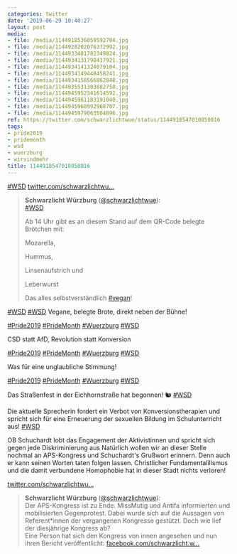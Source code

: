 ```yaml
---
categories: twitter
date: '2019-06-29 10:40:27'
layout: post
media:
- file: /media/1144918536059592704.jpg
- file: /media/1144928202076372992.jpg
- file: /media/1144933481782349824.jpg
- file: /media/1144934131790417921.jpg
- file: /media/1144934141324079104.jpg
- file: /media/1144934149448458241.jpg
- file: /media/1144934158566862848.jpg
- file: /media/1144935531303882758.jpg
- file: /media/1144945952341614592.jpg
- file: /media/1144945961183191040.jpg
- file: /media/1144945968992968707.jpg
- file: /media/1144945979063504896.jpg
ref: https://twitter.com/schwarzlichtwue/status/1144918547010850816
tags:
- pride2019
- pridemonth
- wsd
- wuerzburg
- wirsindmehr
title: 1144918547010850816
---
```

[#WSD](/t/wsd) [twitter.com/schwarzlichtwu…](https://twitter.com/schwarzlichtwue/status/1144902896905048064) 
> <b>Schwarzlicht Würzburg</b> ([@schwarzlichtwue](https://twitter.com/schwarzlichtwue)):  
>[#WSD](/t/wsd)  
>  
>Ab 14 Uhr gibt es an diesem Stand auf dem QR-Code belegte Brötchen mit:  
>  
>Mozarella,  
>  
>Hummus,  
>  
>Linsenaufstrich und  
>  
>Leberwurst  
>  
>  
>  
>Das alles selbstverständlich [#vegan](/t/vegan)!   


[#WSD](/t/wsd) 
[#WSD](/t/wsd) Vegane, belegte Brote, direkt neben der Bühne!

[#Pride2019](/t/pride2019) [#PrideMonth](/t/pridemonth) [#Wuerzburg](/t/wuerzburg) 
[#WSD](/t/wsd)

CSD statt AfD, Revolution statt Konversion

[#Pride2019](/t/pride2019) [#PrideMonth](/t/pridemonth) [#Wuerzburg](/t/wuerzburg) 
[#WSD](/t/wsd)

Was für eine unglaubliche Stimmung!

[#Pride2019](/t/pride2019) [#PrideMonth](/t/pridemonth) [#Wuerzburg](/t/wuerzburg) 
[#WSD](/t/wsd)

Das Straßenfest in der Eichhornstraße hat begonnen! 🐿️
[#WSD](/t/wsd)

Die aktuelle Sprecherin fordert ein Verbot von Konversionstherapien und spricht sich für eine Erneuerung der sexuellen Bildung im Schulunterricht aus!
[#WSD](/t/wsd)

OB Schuchardt lobt das Engagement der Aktivistinnen und spricht sich gegen jede Diskriminierung aus
Natürlich wollen wir an dieser Stelle nochmal an APS-Kongress und Schuchardt's Grußwort erinnern. Denn auch er kann seinen Worten taten folgen lassen. Christlicher Fundamentalillsmus und die damit verbundene Homophobie hat in dieser Stadt nichts verloren!

[twitter.com/schwarzlichtwu…](https://twitter.com/schwarzlichtwue/status/1138065416100700160?s=19)
> <b>Schwarzlicht Würzburg</b> ([@schwarzlichtwue](https://twitter.com/schwarzlichtwue)):  
>Der APS-Kongress ist zu Ende. MissMutig und Antifa informierten und mobilisierten Gegenprotest. Dabei wurde sich auf die Aussagen von Referent\*innen der vergangenen Kongresse gestützt. Doch wie lief der diesjährige Kongress ab?   
>Eine Person hat sich den Kongress von innen angesehen und nun ihren Bericht veröffentlicht:  [facebook.com/schwarzlicht.w…](https://www.facebook.com/schwarzlicht.wue/photos/a.194568367617878/587506158324095/?type=3&theater)  

